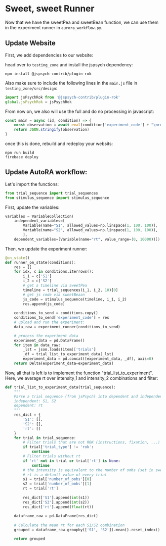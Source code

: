 # Sweet, sweet Runner

Now that we have the sweetPea and sweetBean function, we can use them in the experiment runner in `aurora_workflow.py`. 

## Update Website

First, we add dependencies to our website:

head over to `testing_zone` and install the jspsych dependency:

```shell
npm install @jspsych-contrib/plugin-rok
```

Also make sure to include the following lines in the `main.js` file in `testing_zone/src/design`:
```javascript
import jsPsychRok from '@jspsych-contrib/plugin-rok'
global.jsPsychRok = jsPsychRok
```

From now on, we also will use the full and do no processing in javascript: 
```javascript
const main = async (id, condition) => {
    const observation = await eval(condition['experiment_code'] + "\nrunExperiment();");
    return JSON.stringify(observation)
}
```

once this is done, rebuild and redeploy your websits:

```shell
npm run build
firebase deploy
```

## Update AutoRA workflow:

Let's import the functions:

```python
from trial_sequence import trial_sequences
from stimulus_sequence import stimulus_sequence
```

First, update the variables:

```python
variables = VariableCollection(
    independent_variables=[
        Variable(name="S1", allowed_values=np.linspace(1, 100, 100)),
        Variable(name="S2", allowed_values=np.linspace(1, 100, 100)),
        ],
    dependent_variables=[Variable(name="rt", value_range=(0, 10000))])
```

Then, we update the experiment runner:

```python
@on_state()
def runner_on_state(conditions):
    res = []
    for idx, c in conditions.iterrows():
        i_1 = c['S1']
        i_2 = c['S2']
        # get a timeline via sweetPea
        timeline = trial_sequences(i_1, i_2, 10)[0]
        # get js code via sweetBeaan
        js_code = stimulus_sequence(timeline, i_1, i_2)
        res.append(js_code)
    
    conditions_to_send = conditions.copy()
    conditions_to_send['experiment_code'] = res
    # upload and run the experiment:
    data_raw = experiment_runner(conditions_to_send)

    # process the experiment data
    experiment_data = pd.DataFrame()
    for item in data_raw:
        _lst = json.loads(item)['trials']
        _df = trial_list_to_experiment_data(_lst)
        experiment_data = pd.concat([experiment_data, _df], axis=0)
    return Delta(experiment_data=experiment_data)
```

Now, all that is left is to implement the function "trial_list_to_experiment". Here, we average rt over intensity_1 and intensity_2 combinations and filter:

```python
def trial_list_to_experiment_data(trial_sequence):
    """
    Parse a trial sequence (from jsPsych) into dependent and independent variables
    independent: S1, S2
    dependent: rt
    """
    res_dict = {
        'S1': [],
        'S2': [],
        'rt': []
    }
    for trial in trial_sequence:
        # Filter trials that are not ROK (instructions, fixation, ...)
        if trial['trial_type'] != 'rok':
            continue
        # Filter trials without rt
        if 'rt' not in trial or trial['rt'] is None:
            continue
        # the intensity is equivalent to the number of oobs (set in sweetBean script)
        # rt is a default value of every trial
        s1 = trial['number_of_oobs'][0]
        s2 = trial['number_of_oobs'][1]
        rt = trial['rt']
        
        res_dict['S1'].append(int(s1))
        res_dict['S2'].append(int(s2))
        res_dict['rt'].append(float(rt))
    
    dataframe_raw = pd.DataFrame(res_dict)
    
    # Calculate the mean rt for each S1/S2 combination
    grouped = dataframe_raw.groupby(['S1', 'S2']).mean().reset_index()

    return grouped
```

